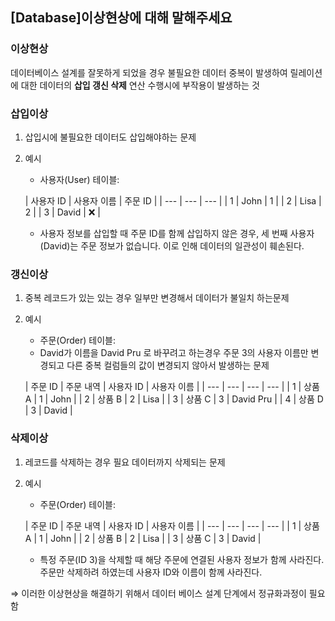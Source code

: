 ## [Database]이상현상에 대해 말해주세요
### 이상현상
데이터베이스 설계를 잘못하게 되었을 경우 불필요한 데이터 중복이 발생하여 릴레이션에 대한 데이터의 **삽입 갱신 삭제** 연산 수행시에 부작용이 발생하는 것

### 삽입이상

1. 삽입시에 불필요한 데이터도 삽입해야하는 문제
2. 예시
    - 사용자(User) 테이블:

   | 사용자 ID | 사용자 이름 | 주문 ID |
       | --- | --- | --- |
   | 1 | John | 1 |
   | 2 | Lisa | 2 |
   | 3 | David | ❌ |
    - 사용자 정보를 삽입할 때 주문 ID를 함께 삽입하지 않은 경우, 세 번째 사용자(David)는 주문 정보가 없습니다. 이로 인해 데이터의 일관성이 훼손된다.

### 갱신이상

1. 중복 레코드가 있는 있는 경우 일부만 변경해서 데이터가 불일치 하는문제
2. 예시
    - 주문(Order) 테이블:
    - David가 이름을 David Pru 로 바꾸려고 하는경우 주문 3의 사용자 이름만 변경되고 다른 중복 컬럼들의 값이 변경되지 않아서 발생하는 문제

   | 주문 ID | 주문 내역 | 사용자 ID | 사용자 이름 |
       | --- | --- | --- | --- |
   | 1 | 상품 A | 1 | John |
   | 2 | 상품 B | 2 | Lisa |
   | 3 | 상품 C | 3 | David Pru  |
   | 4 | 상품 D | 3 | David |

### 삭제이상

1. 레코드를 삭제하는 경우 필요 데이터까지 삭제되는 문제
2. 예시
    - 주문(Order) 테이블:

   | 주문 ID | 주문 내역 | 사용자 ID | 사용자 이름 |
       | --- | --- | --- | --- |
   | 1 | 상품 A | 1 | John |
   | 2 | 상품 B | 2 | Lisa |
   | 3 | 상품 C | 3 | David |
    - 특정 주문(ID 3)을 삭제할 때 해당 주문에 연결된 사용자 정보가 함께 사라진다.
      주문만 삭제하려 하였는데 사용자 ID와 이름이 함께 사라진다.

⇒ 이러한 이상현상을 해결하기 위해서 데이터 베이스 설계 단계에서 정규화과정이 필요함